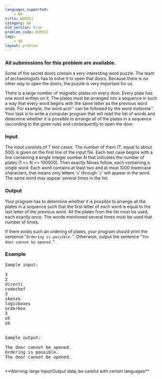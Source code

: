 ```yaml
---
languages_supported:
    - NA
title: WORDS1
category: NA
old_version: true
problem_code: WORDS1
tags:
    - NA
layout: problem
---
```

###  All submissions for this problem are available. 

Some of the secret doors contain a very interesting word puzzle. The team of archaeologists has to solve it to open that doors. Because there is no other way to open the doors, the puzzle is very important for us.

There is a large number of magnetic plates on every door. Every plate has one word written on it. The plates must be arranged into a sequence in such a way that every word begins with the same letter as the previous word ends. For example, the word acm'' can be followed by the word motorola''. Your task is to write a computer program that will read the list of words and determine whether it is possible to arrange all of the plates in a sequence (according to the given rule) and consequently to open the door.

### Input

The input consists of T test cases. The number of them (T, equal to about 500) is given on the first line of the input file. Each test case begins with a line containing a single integer number N that indicates the number of plates (1 <= N <= 100000). Then exactly Nlines follow, each containing a single word. Each word contains at least two and at most 1000 lowercase characters, that means only letters '`a`' through '`z`' will appear in the word. The same word may appear several times in the list.

### Output

Your program has to determine whether it is possible to arrange all the plates in a sequence such that the first letter of each word is equal to the last letter of the previous word. All the plates from the list must be used, each exactly once. The words mentioned several times must be used that number of times.

If there exists such an ordering of plates, your program should print the sentence "`Ordering is possible.`". Otherwise, output the sentence "`The door cannot be opened.`".

### Example

<pre>Sample input:

3
2
directi
codechef
3
skenzo
logicboxes
orderbox
2
ok
ok


Sample output:

The door cannot be opened.
Ordering is possible.
The door cannot be opened.

</pre>**Warning: large Input/Output data, be careful with certain languages**